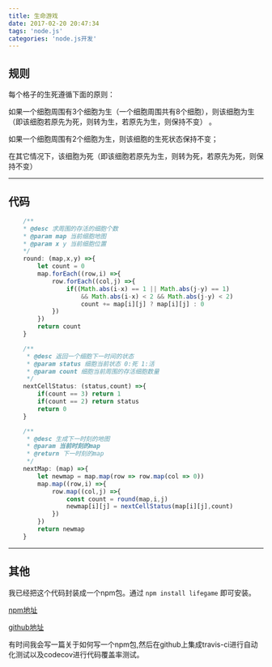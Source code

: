 ```yaml
---
title: 生命游戏
date: 2017-02-20 20:47:34
tags: 'node.js'
categories: 'node.js开发'
---
```


## 规则

每个格子的生死遵循下面的原则：

如果一个细胞周围有3个细胞为生（一个细胞周围共有8个细胞），则该细胞为生（即该细胞若原先为死，则转为生，若原先为生，则保持不变） 。

如果一个细胞周围有2个细胞为生，则该细胞的生死状态保持不变；

在其它情况下，该细胞为死（即该细胞若原先为生，则转为死，若原先为死，则保持不变）

---

## 代码

```javascript
    /**
    * @desc 求周围的存活的细胞个数
    * @param map 当前细胞地图
    * @param x y 当前细胞位置
    */
    round: (map,x,y) =>{
        let count = 0
        map.forEach((row,i) =>{
            row.forEach((col,j) =>{
                if((Math.abs(i-x) == 1 || Math.abs(j-y) == 1) 
                    && Math.abs(i-x) < 2 && Math.abs(j-y) < 2)
                    count += map[i][j] ? map[i][j] : 0
            })
        })
        return count
    }

    /**
     * @desc 返回一个细胞下一时间的状态
     * @param status 细胞当前状态 0:死 1:活
     * @param count 细胞当前周围的存活细胞数量
     */
    nextCellStatus: (status,count) =>{
        if(count == 3) return 1
        if(count == 2) return status
        return 0
    }

    /**
     * @desc 生成下一时刻的地图
     * @param 当前时刻的map
     * @return 下一时刻的map
     */
    nextMap: (map) =>{
        let newmap = map.map(row => row.map(col => 0))
        map.map((row,i) =>{
            row.map((col,j) =>{
                const count = round(map,i,j)
                newmap[i][j] = nextCellStatus(map[i][j],count)
            })
        })
        return newmap
    }
```

---

## 其他

我已经把这个代码封装成一个npm包。通过 `npm install lifegame` 即可安装。

[npm地址](https://www.npmjs.com/package/lifegame)

[github地址](https://github.com/moyunchen/lifegame)

有时间我会写一篇关于如何写一个npm包,然后在github上集成travis-ci进行自动化测试以及codecov进行代码覆盖率测试。